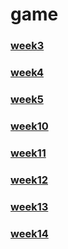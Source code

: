 # game

### [week3](https://github.com/Bottomdeal/game/tree/main/Week3)

### [week4](https://github.com/Bottomdeal/game/tree/main/Week4)

### [week5](https://github.com/Bottomdeal/game/tree/main/Week5)

### [week10](https://github.com/Bottomdeal/game/tree/main/Week10)

### [week11](https://github.com/Bottomdeal/game/tree/main/week11)

### [week12](https://github.com/Bottomdeal/game/tree/main/Week12)

### [week13](https://github.com/Bottomdeal/game/tree/main/Week13)

### [week14](https://github.com/Bottomdeal/game/tree/main/Week14)

